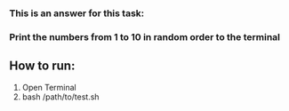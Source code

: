 ### This is an answer for this task:
### Print the numbers from 1 to 10 in random order to the terminal

## How to run:
1. Open Terminal
2. bash /path/to/test.sh
